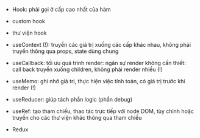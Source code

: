 - Hook: phải gọi ở cấp cao nhất của hàm
- custom hook
- thư viện hook

- useContext (!): truyền các giá trị xuống các cấp khác nhau, không phải truyền thông qua props, state dùng chung
- useCallback: tối ưu quá trình render: ngăn sự render không cần thiết: call back truyền xuống children, không phải render nhiều (!)
- useMemo: ghi nhớ giá trị, thực hiện việc tính toán, có giá trị trước khi render (!)
- useReducer: giúp tách phần logic (phần debug)
- useRef: tạo tham chiếu, thao tác trực tiếp với node DOM, tùy chỉnh hoặc truyền cho các thư viện khác thông qua tham chiếu

- Redux